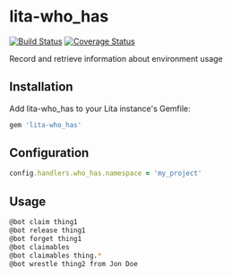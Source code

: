 # lita-who_has

[![Build Status](https://travis-ci.org/knuedge/lita-who_has.png?branch=master)](https://travis-ci.org/knuedge/lita-who_has)
[![Coverage Status](https://coveralls.io/repos/knuedge/lita-who_has/badge.png)](https://coveralls.io/r/knuedge/lita-who_has)

Record and retrieve information about environment usage

## Installation

Add lita-who_has to your Lita instance's Gemfile:

``` ruby
gem 'lita-who_has'
```

## Configuration

``` ruby
config.handlers.who_has.namespace = 'my_project'
```

## Usage

``` bash
@bot claim thing1
@bot release thing1
@bot forget thing1
@bot claimables
@bot claimables thing.*
@bot wrestle thing2 from Jon Doe
```
